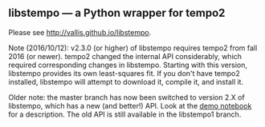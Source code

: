 ## libstempo — a Python wrapper for tempo2 ##

Please see http://vallis.github.io/libstempo.

Note (2016/10/12): v2.3.0 (or higher) of libstempo requires tempo2 from fall 2016 (or newer). tempo2 changed the internal API considerably, which required corresponding changes in libstempo. Starting with this version, libstempo provides its own least-squares fit. If you don't have tempo2 installed, libstempo will attempt to download it, compile it, and install it.

Older note: the master branch has now been switched to version 2.X of libstempo, which has a new (and better!) API. Look at the [demo notebook](https://github.com/vallis/libstempo/blob/master/demo/libstempo-demo.ipynb) for a description. The old API is still available in the libstempo1 branch.
